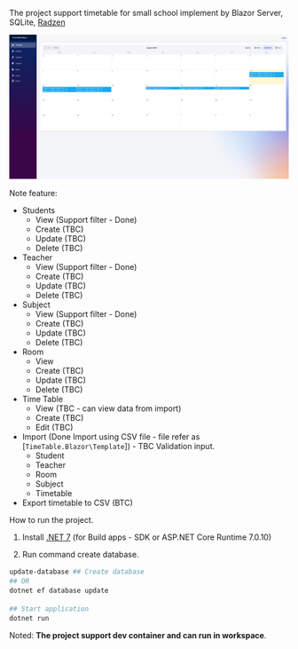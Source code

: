 The project support timetable for small school implement by Blazor Server, SQLite, [Radzen](https://blazor.radzen.com/)

![Application Demo](./asserts/demo-app.jpeg)

Note feature:

- Students
  - View (Support filter - Done)
  - Create (TBC)
  - Update (TBC)
  - Delete (TBC)
- Teacher
  - View (Support filter - Done)
  - Create (TBC)
  - Update (TBC)
  - Delete (TBC)
- Subject
  - View (Support filter - Done)
  - Create (TBC)
  - Update (TBC)
  - Delete (TBC)
- Room
  - View
  - Create (TBC)
  - Update (TBC)
  - Delete (TBC)
- Time Table
  - View (TBC - can view data from import)
  - Create (TBC)
  - Edit (TBC)
- Import (Done Import using CSV file - file refer as [`TimeTable.Blazor\Template`]) - TBC Validation input.
  - Student
  - Teacher
  - Room
  - Subject
  - Timetable
- Export timetable to CSV (BTC)

How to run the project.

1. Install [.NET 7](https://dotnet.microsoft.com/en-us/download) (for Build apps - SDK or ASP.NET Core Runtime 7.0.10)

2. Run command create database.

```Powershell
update-database ## Create database
## OR
dotnet ef database update

## Start application
dotnet run
```

Noted: **The project support dev container and can run in workspace**.